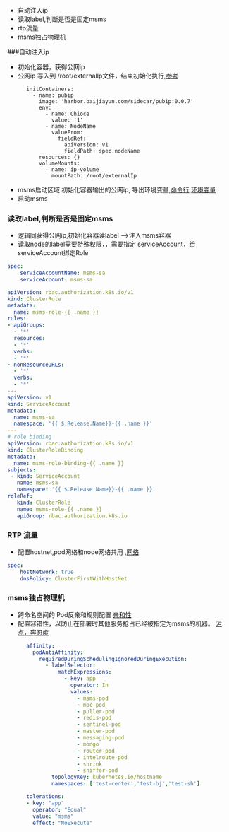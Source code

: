 * 自动注入ip
* 读取label,判断是否是固定msms
* rtp流量
* msms独占物理机



###自动注入ip

- 初始化容器，获得公网ip
- 公网ip 写入到 /root/externalIp文件，结束初始化执行,[参考](../08-Storage/06-Volumes.md)
```
      initContainers:
        - name: pubip
          image: 'harbor.baijiayun.com/sidecar/pubip:0.0.7'
          env:
            - name: Chioce
              value: '1'
            - name: NodeName
              valueFrom:
                fieldRef:
                  apiVersion: v1
                  fieldPath: spec.nodeName
          resources: {}
          volumeMounts:
            - name: ip-volume
              mountPath: /root/externalIp
```
- msms启动区域 初始化容器输出的公网ip, 导出环境变量,[命令行](../05-Application-Lifecycle-Management/05-Commands-and-Arguments-in-Kubernetes.md),[环境变量](../05-Application-Lifecycle-Management/05-Commands-and-Arguments-in-Kubernetes.md)
- 启动msms


### 读取label,判断是否是固定msms
- 逻辑同获得公网ip,初始化容器读label -->注入msms容器
- 读取node的label需要特殊权限，，需要指定 serviceAccount，给serviceAccount绑定Role
```yaml
spec:
    serviceAccountName: msms-sa
    serviceAccount: msms-sa
```

```yaml
apiVersion: rbac.authorization.k8s.io/v1
kind: ClusterRole
metadata:
  name: msms-role-{{ .name }}
rules:
- apiGroups:
  - '*'
  resources:
  - '*'
  verbs:
  - '*'
- nonResourceURLs:
  - '*'
  verbs:
  - '*'
---
apiVersion: v1
kind: ServiceAccount
metadata:
  name: msms-sa
  namespace: '{{ $.Release.Name}}-{{ .name }}'
---
# role binding
apiVersion: rbac.authorization.k8s.io/v1
kind: ClusterRoleBinding
metadata:
  name: msms-role-binding-{{ .name }}
subjects:
 - kind: ServiceAccount
   name: msms-sa
   namespace: '{{ $.Release.Name}}-{{ .name }}'
roleRef:
   kind: ClusterRole
   name: msms-role-{{ .name }}
   apiGroup: rbac.authorization.k8s.io

```

### RTP 流量
- 配置hostnet,pod网络和node网络共用 ,[网络](../09-Networking/10-Pod-Networking.md)
```yaml
spec:
    hostNetwork: true
    dnsPolicy: ClusterFirstWithHostNet
```
### msms独占物理机
- 跨命名空间的 Pod反亲和规则配置  [亲和性](../03-Scheduling/09-Node-Affinity.md)
- 配置容错性，以防止在部署时其他服务抢占已经被指定为msms的机器。 [污点，容忍度](../03-Scheduling/11.Taints-and-Tolerations-vs-Node-Affinity.md)

```yaml
      affinity:
        podAntiAffinity:
          requiredDuringSchedulingIgnoredDuringExecution:
            - labelSelector:
                matchExpressions:
                  - key: app
                    operator: In
                    values:
                      - msms-pod
                      - mpc-pod
                      - puller-pod
                      - redis-pod
                      - sentinel-pod
                      - master-pod
                      - messaging-pod
                      - mongo
                      - router-pod
                      - intelroute-pod
                      - shrink
                      - sniffer-pod
              topologyKey: kubernetes.io/hostname
              namespaces: ['test-center','test-bj','test-sh']
```
```yaml
      tolerations:
      - key: "app"
        operator: "Equal"
        value: "msms"
        effect: "NoExecute"
```
